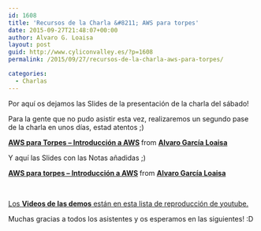 ```yaml
---
id: 1608
title: 'Recursos de la Charla &#8211; AWS para torpes'
date: 2015-09-27T21:48:07+00:00
author: Alvaro G. Loaisa
layout: post
guid: http://www.cyliconvalley.es/?p=1608
permalink: /2015/09/27/recursos-de-la-charla-aws-para-torpes/

categories:
  - Charlas
---
```

Por aquí os dejamos las Slides de la presentación de la charla del sábado!

Para la gente que no pudo asistir esta vez, realizaremos un segundo pase de la charla en unos días, estad atentos ;)



<div style="margin-bottom: 5px;">
  <strong> <a title="AWS para Torpes - Introducción a AWS" href="//www.slideshare.net/loaisa/introduccion-aws" target="_blank">AWS para Torpes &#8211; Introducción a AWS</a> </strong> from <strong><a href="//www.slideshare.net/loaisa" target="_blank">Alvaro García Loaisa</a></strong>
</div>

Y aquí las Slides con las Notas añadidas ;)



<div style="margin-bottom: 5px;">
  <strong> <a title="AWS para torpes - Introducción a AWS" href="//www.slideshare.net/loaisa/aws-para-torpes-introduccin-a-aws" target="_blank">AWS para torpes &#8211; Introducción a AWS</a> </strong> from <strong><a href="//www.slideshare.net/loaisa" target="_blank">Alvaro García Loaisa</a></strong>
</div>

&nbsp;

<a href="https://www.youtube.com/playlist?list=PL3428DhnIPQrv7MspVuU70iSD8IQF4avN" target="_blank">Los <strong>Videos de las demos</strong> están en esta lista de reproducción de youtube.</a>

Muchas gracias a todos los asistentes y os esperamos en las siguientes! :D